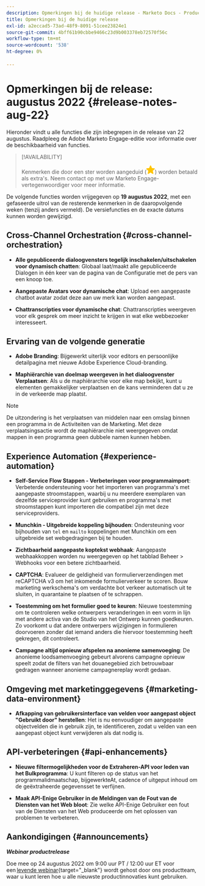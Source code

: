 ```yaml
---
description: Opmerkingen bij de huidige release - Marketo Docs - Productdocumentatie
title: Opmerkingen bij de huidige release
exl-id: a2eccad5-73ad-48f9-8091-51cee23824e1
source-git-commit: 4bff61b90cbbe9466c23d9b003378eb72570f56c
workflow-type: tm+mt
source-wordcount: '538'
ht-degree: 0%

---
```


# Opmerkingen bij de release: augustus 2022 {#release-notes-aug-22}

Hieronder vindt u alle functies die zijn inbegrepen in de release van 22 augustus. Raadpleeg de Adobe Marketo Engage-editie voor informatie over de beschikbaarheid van functies.

>[!AVAILABILITY]
>
>Kenmerken die door een ster worden aangeduid (![ster](assets/yellow-star.png)) worden betaald als extra&#39;s. Neem contact op met uw Marketo Engage-vertegenwoordiger voor meer informatie.

De volgende functies worden vrijgegeven op **19 augustus 2022**, met een gefaseerde uitrol van de resterende kenmerken in de daaropvolgende weken (tenzij anders vermeld). De versiefuncties en de exacte datums kunnen worden gewijzigd.

## Cross-Channel Orchestration {#cross-channel-orchestration}

* **Alle gepubliceerde dialoogvensters tegelijk inschakelen/uitschakelen voor dynamisch chatten**: Globaal laat/maakt alle gepubliceerde Dialogen in één keer van de pagina van de Configuratie met de pers van een knoop toe.

* **Aangepaste Avatars voor dynamische chat**: Upload een aangepaste chatbot avatar zodat deze aan uw merk kan worden aangepast.

* **Chattranscripties voor dynamische chat**: Chattranscripties weergeven voor elk gesprek om meer inzicht te krijgen in wat elke webbezoeker interesseert.

## Ervaring van de volgende generatie

* **Adobe Branding**: Bijgewerkt uiterlijk voor editors en persoonlijke detailpagina met nieuwe Adobe Experience Cloud-branding.

* **Maphiërarchie van doelmap weergeven in het dialoogvenster Verplaatsen**: Als u de maphiërarchie voor elke map bekijkt, kunt u elementen gemakkelijker verplaatsen en de kans verminderen dat u ze in de verkeerde map plaatst.

>[!NOTE]
>
>De uitzondering is het verplaatsen van middelen naar een omslag binnen een programma in de Activiteiten van de Marketing. Met deze verplaatsingsactie wordt de maphiërarchie niet weergegeven omdat mappen in een programma geen dubbele namen kunnen hebben.

## Experience Automation {#experience-automation}

* **Self-Service Flow Stappen - Verbeteringen voor programmaimport**: Verbeterde ondersteuning voor het importeren van programma&#39;s met aangepaste stroomstappen, waarbij u nu meerdere exemplaren van dezelfde serviceprovider kunt gebruiken en programma&#39;s met stroomstappen kunt importeren die compatibel zijn met deze serviceproviders.

* **Munchkin - Uitgebreide koppeling bijhouden**: Ondersteuning voor bijhouden van `tel` en `mailto` koppelingen met Munchkin om een uitgebreide set webgedragingen bij te houden.

* **Zichtbaarheid aangepaste koptekst webhaak**: Aangepaste webhaakkoppen worden nu weergegeven op het tabblad Beheer > Webhooks voor een betere zichtbaarheid.

* **CAPTCHA**: Evalueer de geldigheid van formulierverzendingen met reCAPTCHA v3 om het inkomende formulierverkeer te scoren. Bouw marketing werkschema&#39;s om verdachte bot verkeer automatisch uit te sluiten, in quarantaine te plaatsen of te schrappen.

* **Toestemming om het formulier goed te keuren**: Nieuwe toestemming om te controleren welke ontwerpers veranderingen in een vorm in lijn met andere activa van de Studio van het Ontwerp kunnen goedkeuren. Zo voorkomt u dat andere ontwerpers wijzigingen in formulieren doorvoeren zonder dat iemand anders die hiervoor toestemming heeft gekregen, dit controleert.

* **Campagne altijd opnieuw afspelen na anonieme samenvoeging**: De anonieme loodsamenvoeging gebeurt alvorens campagne opnieuw speelt zodat de filters van het douanegebied zich betrouwbaar gedragen wanneer anonieme campagnereplay wordt gedaan.

## Omgeving met marketinggegevens {#marketing-data-environment}

* **Afkapping van gebruikersinterface van velden voor aangepast object &quot;Gebruikt door&quot; herstellen**: Het is nu eenvoudiger om aangepaste objectvelden die in gebruik zijn, te identificeren, zodat u velden van een aangepast object kunt verwijderen als dat nodig is.

## API-verbeteringen {#api-enhancements}

* **Nieuwe filtermogelijkheden voor de Extraheren-API voor leden van het Bulkprogramma**: U kunt filteren op de status van het programmalidmaatschap, bijgewerkteAt, cadence of uitgeput inhoud om de geëxtraheerde gegevensset te verfijnen.

* **Maak API-Enige Gebruiker in de Meldingen van de Fout van de Diensten van het Web bloot**: Zie welke API-Enige Gebruiker een fout van de Diensten van het Web produceerde om het oplossen van problemen te verbeteren.

## Aankondigingen {#announcements}

**_Webinar productrelease_**

Doe mee op 24 augustus 2022 om 9:00 uur PT / 12:00 uur ET voor een [levende webinar](https://engage.marketo.com/2022_June_August_Release_Webinar_RegistrationPage.html){target=&quot;_blank&quot;} wordt gehost door ons productteam, waar u kunt leren hoe u alle nieuwste productinnovaties kunt gebruiken.
